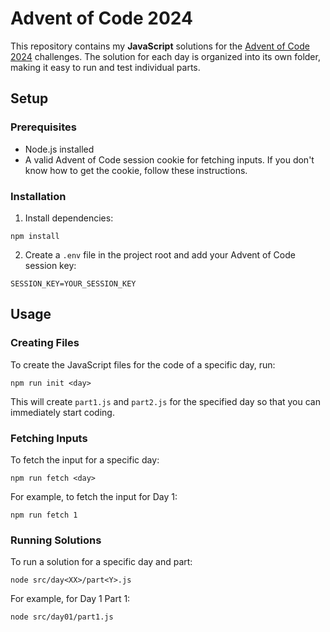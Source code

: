 # Advent of Code 2024

This repository contains my **JavaScript** solutions for the [Advent of Code 2024](https://adventofcode.com/2024) challenges. The solution for each day is organized into its own folder, making it easy to run and test individual parts.

## Setup

### Prerequisites

- Node.js installed
- A valid Advent of Code session cookie for fetching inputs. If you don't know how to get the cookie, follow these instructions.

### Installation

1. Install dependencies:
```
npm install
```
2. Create a `.env` file in the project root and add your Advent of Code session key:
```
SESSION_KEY=YOUR_SESSION_KEY
```

## Usage

### Creating Files

To create the JavaScript files for the code of a specific day, run:
```
npm run init <day>
```
This will create `part1.js` and `part2.js` for the specified day so that you can immediately start coding.

### Fetching Inputs

To fetch the input for a specific day:
```
npm run fetch <day>
```
For example, to fetch the input for Day 1:
```
npm run fetch 1
```

### Running Solutions

To run a solution for a specific day and part:
```
node src/day<XX>/part<Y>.js
```
For example, for Day 1 Part 1:
```
node src/day01/part1.js
```
